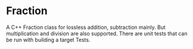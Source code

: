 # Fraction
A C++ Fraction class for lossless addition, subtraction mainly. But multiplication and division are also supported.
There are unit tests that can be run with building a target Tests.
